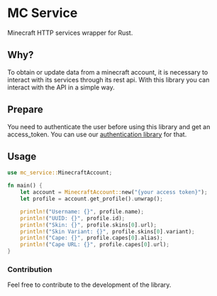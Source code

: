 # MC Service

Minecraft HTTP services wrapper for Rust.

## Why?

To obtain or update data from a minecraft account, it is necessary to interact with its services through its rest api. With this library you can interact with the API in a simple way.

## Prepare

You need to authenticate the user before using this library and get an access_token. You can use our [authentication library](https://github.com/minecraft-rs/auth) for that.

## Usage

```rust
use mc_service::MinecraftAccount;

fn main() {
    let account = MinecraftAccount::new("{your access token}");
    let profile = account.get_profile().unwrap();

    println!("Username: {}", profile.name);
    println!("UUID: {}", profile.id);
    println!("Skin: {}", profile.skins[0].url);
    println!("Skin Variant: {}", profile.skins[0].variant);
    println!("Cape: {}", profile.capes[0].alias);
    println!("Cape URL: {}", profile.capes[0].url);
}
```

### Contribution

Feel free to contribute to the development of the library.
